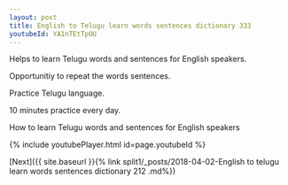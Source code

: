 ```yaml
---
layout: post
title: English to Telugu learn words sentences dictionary 333 
youtubeId: YA1nTEtTpOU
---
```

 
 
Helps to learn Telugu words and sentences for English speakers.

Opportunitiy to repeat the words sentences. 

Practice Telugu language. 
 
10 minutes practice every day. 
 
How to learn Telugu words and sentences for English speakers 
 
{% include youtubePlayer.html id=page.youtubeId %}
 
 
[Next]({{ site.baseurl }}{% link  split1/_posts/2018-04-02-English to telugu learn words sentences dictionary 212 .md%})
 
